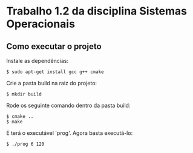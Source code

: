 # Trabalho 1.2 da disciplina Sistemas Operacionais

## Como executar o projeto

Instale as dependências:

```
$ sudo apt-get install gcc g++ cmake
```

Crie a pasta build na raiz do projeto:

```
$ mkdir build
```

Rode os seguinte comando dentro da pasta build:

```
$ cmake ..
$ make
```

E terá o executável 'prog'. Agora basta executá-lo:

```
$ ./prog 6 120
```
